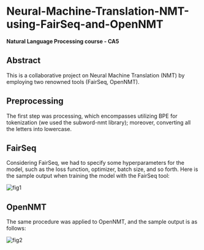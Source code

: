 # Neural-Machine-Translation-NMT-using-FairSeq-and-OpenNMT
**Natural Language Processing course - CA5**  

## Abstract
This is a collaborative project on Neural Machine Translation (NMT) by employing two renowned tools (FairSeq, OpenNMT). 
## Preprocessing
The first step was processing, which encompasses utilizing BPE for tokenization (we used the subword-nmt library); moreover, converting all the letters into lowercase. 
## FairSeq
Considering FairSeq, we had to specify some hyperparameters for the model, such as the loss function, optimizer, batch size, and so forth.
Here is the sample output when training the model with the FairSeq tool:

![fig1](https://github.com/vassef/Neural-Machine-Translation-using-FairSeq-and-OpenNMT/blob/9243c47626d67c1c40de39f22244d81121d04ff4/Figures/FairSeq.png)

## OpenNMT
The same procedure was applied to OpenNMT, and the sample output is as follows:

![fig2](https://github.com/vassef/Neural-Machine-Translation-using-FairSeq-and-OpenNMT/blob/240eeb6161f7f11d62e9d078ad13164bd449a8b7/Figures/OpenNMT.png)

